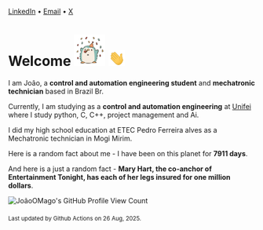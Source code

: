 [LinkedIn](https://www.linkedin.com/in/joão-pedro-gozzoli-b95641301/) &bull;
[Email](joaopedrogozzoli@gmail.com) &bull;
[X](https://x.com/jpp12prado)

# Welcome <img src="happy.gif" height="64px" /> <img src="wave.gif" height="32px" />

I am João, a  **control and automation engineering student** and **mechatronic technician** based in Brazil Br.

Currently, I am studying as a **control and automation engineering** at [Unifei](https://unifei.edu.br) where I study python, C, C++, project management and Ai.

I did my high school education at ETEC Pedro Ferreira alves as a Mechatronic technician in Mogi Mirim.

Here is a random fact about me - I have been on this planet for **7911 days**.

And here is a just a random fact -  **Mary Hart, the co-anchor of Entertainment Tonight, has each of her legs insured for one million dollars**.

![JoãoOMago's GitHub Profile View Count](https://komarev.com/ghpvc/?username=JoaoOMago)

<sub>Last updated by Github Actions on 26 Aug, 2025.</sub>
